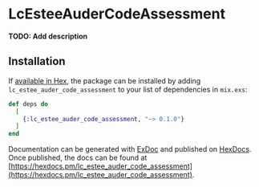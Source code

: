 # LcEsteeAuderCodeAssessment

**TODO: Add description**

## Installation

If [available in Hex](https://hex.pm/docs/publish), the package can be installed
by adding `lc_estee_auder_code_assessment` to your list of dependencies in `mix.exs`:

```elixir
def deps do
  [
    {:lc_estee_auder_code_assessment, "~> 0.1.0"}
  ]
end
```

Documentation can be generated with [ExDoc](https://github.com/elixir-lang/ex_doc)
and published on [HexDocs](https://hexdocs.pm). Once published, the docs can
be found at [https://hexdocs.pm/lc_estee_auder_code_assessment](https://hexdocs.pm/lc_estee_auder_code_assessment).

